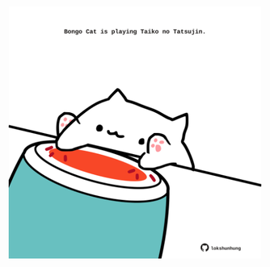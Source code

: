 <!-- built at 07/10/2025, 20:00:35 UTC -->
<p align="center">
  <img width="500" height="500" src="./ReadmeImage.svg">
</p>
